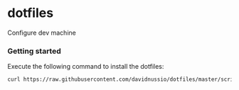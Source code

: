 # dotfiles

Configure dev machine

### Getting started

Execute the following command to install the dotfiles:

```bash
curl https://raw.githubusercontent.com/davidnussio/dotfiles/master/scripts/install.sh | bash
```
